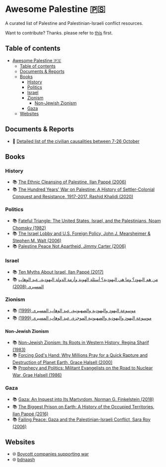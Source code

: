 # Awesome Palestine 🇵🇸

A curated list of Palestine and Palestinian-Israeli conflict resources.

Want to contribute?
Thanks. please refer to [this](CONTRIBUTING.md) first.

## Table of contents

- [Awesome Palestine 🇵🇸](#awesome-palestine-)
  - [Table of contents](#table-of-contents)
  - [Documents \& Reports](#documents--reports)
  - [Books](#books)
    - [History](#history)
    - [Politics](#politics)
    - [Israel](#israel)
    - [Zionism](#zionism)
      - [Non-Jewish Zionism](#non-jewish-zionism)
    - [Gaza](#gaza)
  - [Websites](#websites)

## Documents & Reports

* 📄 [Detailed list of the civilian causalities between 7-26 October](https://www.aljazeera.net/wp-content/uploads/2023/10/%D8%AA%D9%82%D8%B1%D9%8A%D8%B1-%D9%86%D9%87%D8%A7%D8%A6%D9%8A-%D8%A8%D8%A7%D8%B3%D9%85%D8%A7%D8%A1-%D8%A7%D9%84%D8%B4%D9%87%D8%AF%D8%A7%D8%A1-2.pdf)

## Books

### History

* 📚 [The Ethnic Cleansing of Palestine, Ilan Pappé (2006)](https://www.goodreads.com/book/show/57540)
* 📚 [The Hundred Years' War on Palestine: A History of Settler-Colonial Conquest and Resistance, 1917-2017, Rashid Khalidi (2020)](https://www.goodreads.com/book/show/41812831)

### Politics

* 📚 [Fateful Triangle: The United States, Israel, and the Palestinians, Noam Chomsky (1982)](https://www.goodreads.com/book/show/62698)
* 📚 [The Israel Lobby and U.S. Foreign Policy, John J. Mearsheimer & Stephen M. Walt (2006)](https://www.goodreads.com/book/show/224127)
* 📚 [Palestine Peace Not Apartheid, Jimmy Carter (2006)](https://www.goodreads.com/book/show/9345)

### Israel

* 📚 [Ten Myths About Israel, Ilan Pappé (2017)](https://www.goodreads.com/book/show/31171856)
* 📚 [من هم اليهود؟ وما هي اليهودية؟ أسئلة الهوية وأزمة الدولة اليهودية، عبد الوهاب المسيري (2008)](https://www.goodreads.com/book/show/5619985)

### Zionism

* 📚 [موسوعة اليهود واليهودية والصهيونية، عبد الوهاب المسيري (1999)](https://www.goodreads.com/series/265200)
* 📚 [موسوعة اليهود واليهودية والصهيونية الموجزة، عبد الوهاب المسيري (1999)](https://www.goodreads.com/series/265199)

#### Non-Jewish Zionism

* 📚 [Non-Jewish Zionism: Its Roots in Western History, Regina Sharif (1983)](https://www.goodreads.com/book/show/9507130)
* 📚 [Forcing God's Hand: Why Millions Pray for a Quick Rapture and Destruction of Planet Earth, Grace Halsell (2000)](https://www.goodreads.com/book/show/525278)
* 📚 [Prophecy and Politics: Militant Evangelists on the Road to Nuclear War, Grae Halsell (1986)](https://www.goodreads.com/book/show/729879)

### Gaza

* 📚 [Gaza: An Inquest into Its Martyrdom, Norman G. Finkelstein (2018)](https://www.goodreads.com/book/show/35070437)
* 📚 [The Biggest Prison on Earth: A History of the Occupied Territories, Ilan Pappé (2016)](https://www.goodreads.com/book/show/2856775)
* 📚 [Failing Peace: Gaza and the Palestinian-Israeli Conflict, Sara Roy (2006)](https://www.goodreads.com/book/show/654400)

## Websites

* 🌐 [Boycott companies supporting war](https://boycott.thewitness.news/)
* 🌐 [bdnaash](https://bdnaash.com/)
